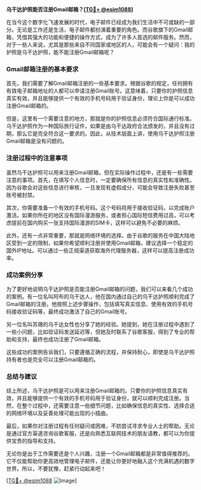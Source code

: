 **乌干达护照能否注册Gmail邮箱？[[TG💪+ @esim1088](https://t.me/s/esim1088)]**

在当今这个数字化飞速发展的时代，电子邮件已经成为我们生活中不可或缺的一部分。无论是工作还是生活，电子邮件都扮演着重要的角色。而谷歌旗下的Gmail邮箱，凭借其强大的功能和便捷的操作方式，成为了许多人首选的邮件服务。然而，对于一些人来说，尤其是那些来自不同国家或地区的人，可能会有一个疑问：我的护照是乌干达护照，能不能注册Gmail邮箱呢？

### Gmail邮箱注册的基本要求

首先，我们需要了解Gmail邮箱注册的一些基本要求。根据谷歌的规定，任何拥有有效电子邮箱地址的人都可以申请注册Gmail账号。这意味着，只要你的护照信息真实有效，并且能够提供一个有效的手机号码用于验证身份，理论上你是可以成功注册Gmail邮箱的。

但是，这里有一个需要注意的地方，那就是你的护照信息必须符合国际通行标准。乌干达护照作为一种国际旅行证件，如果是由乌干达政府合法颁发的，并且没有过期，那么它是完全符合这一要求的。因此，从技术层面上讲，使用乌干达护照注册Gmail邮箱是没有问题的。

### 注册过程中的注意事项

虽然乌干达护照可以用来注册Gmail邮箱，但在实际操作过程中，还是有一些需要注意的事项。首先，在填写个人信息时，一定要确保所有信息的真实性和准确性。因为谷歌会对这些信息进行审核，一旦发现有虚假成分，可能会导致注册失败甚至账号被封禁。

其次，你需要准备一个有效的手机号码。这个号码将用于接收验证码，以完成账户激活。如果你所在的地区没有国际漫游服务，或者担心国际短信费用过高，可以考虑提前在国内购买一张支持国际漫游的SIM卡，这样可以避免不必要的麻烦。

此外，还有一点非常重要，那就是网络环境的选择。由于谷歌的服务在中国大陆地区受到一定的限制，如果你希望顺利注册并使用Gmail邮箱，建议选择一个稳定的国外IP地址。可以通过一些正规渠道获取海外代理服务器，这样可以提高注册成功率。

### 成功案例分享

为了更好地说明乌干达护照是否能注册Gmail邮箱的问题，我们可以来看几个成功的案例。有一位名叫阿布的乌干达人，他在国内通过自己的乌干达护照顺利完成了Gmail邮箱的注册。他按照上述步骤操作，包括填写真实信息、使用有效的手机号码接收验证码等，最终成功激活了自己的Gmail账号。

另一位名叫苏珊的乌干达女性也分享了她的经验。她提到，她在注册过程中遇到了一些小问题，比如验证码发送延迟等，但她及时联系了谷歌客服，得到了专业的帮助和支持，最终也成功注册了Gmail邮箱。

这些成功的案例告诉我们，只要遵循正确的流程，并保持耐心，即使是乌干达护照持有者也是完全可以注册Gmail邮箱的。

### 总结与建议

综上所述，乌干达护照是可以用来注册Gmail邮箱的。只要你的护照信息真实有效，并且能够提供一个有效的手机号码用于验证身份，就可以顺利完成注册。当然，在整个过程中，还需要注意一些细节问题，比如确保信息的真实性、选择合适的网络环境以及妥善处理可能出现的小插曲。

最后，如果你对注册过程有任何疑问或困难，不妨尝试寻求专业人士的帮助。无论是通过官方渠道咨询谷歌客服，还是向熟悉互联网技术的朋友请教，都可以为你提供宝贵的指导和支持。

无论你是出于工作需要还是个人兴趣，注册一个Gmail邮箱都是非常值得推荐的。它不仅能帮助你更高效地管理电子邮件，还能让你更好地融入这个充满机遇的数字世界。所以，不要犹豫，赶紧行动起来吧！

[[TG💪+ @esim1088](https://t.me/s/esim1088) ![Image](https://i.postimg.cc/4NQfJmqS/Snipaste-2025-05-13-00-14-12.png)]